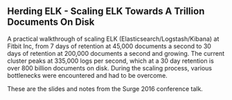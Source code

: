 Herding ELK - Scaling ELK Towards A Trillion Documents On Disk
----

A practical walkthrough of scaling ELK (Elasticsearch/Logstash/Kibana) at Fitbit Inc, from 7 days of retention at 45,000 documents a second to 30 days of retention at 200,000 documents a second and growing. The current cluster peaks at 335,000 logs per second, which at a 30 day retention is over 800 billion documents on disk. During the scaling process, various bottlenecks were encountered and had to be overcome.

These are the slides and notes from the Surge 2016 conference talk.
